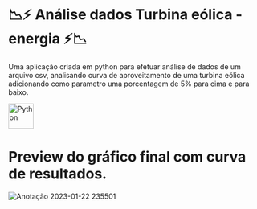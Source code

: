 
#  📉⚡ Análise dados Turbina eólica - energia ⚡📉 

Uma aplicação criada em python para efetuar análise de dados de um arquivo csv, analisando curva de aproveitamento de uma turbina eólica adicionando como parametro uma porcentagem de 5% para cima e para baixo.

<div style="display:inline_block" >
  
 <img align="center" alt="Python" src="https://cdn.picpng.com/logo/language-logo-python-44976.png" style="height:50px; width:auto" target="_blank">

# Preview do gráfico final com curva de resultados.

![Anotação 2023-01-22 235501](https://user-images.githubusercontent.com/61170444/213958940-7898818f-028f-4aa9-b544-fc46aefff285.png)





